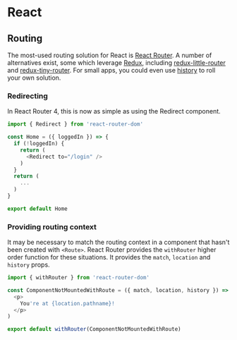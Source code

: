 # React

## Routing

The most-used routing solution for React is [React Router](https://github.com/ReactTraining/react-router). A number of alternatives exist, some which leverage [Redux](https://github.com/reactjs/redux), including [redux-little-router](https://github.com/FormidableLabs/redux-little-router) and [redux-tiny-router](https://github.com/Agamennon/redux-tiny-router). For small apps, you could even use [history](https://github.com/reacttraining/history) to roll your own solution.

### Redirecting

In React Router 4, this is now as simple as using the Redirect component.

```javascript
import { Redirect } from 'react-router-dom'

const Home = ({ loggedIn }) => {
  if (!loggedIn) {
    return (
      <Redirect to="/login" />
    )
  }
  return (
    ...
  )
}

export default Home
```

### Providing routing context

It may be necessary to match the routing context in a component that hasn't been created with `<Route>`. React Router provides the `withRouter` higher order function for these situations. It provides the `match`, `location` and `history` props.

```javascript
import { withRouter } from 'react-router-dom'

const ComponentNotMountedWithRoute = ({ match, location, history }) => (
  <p>
    You're at {location.pathname}!
  </p>
)

export default withRouter(ComponentNotMountedWithRoute)
```

